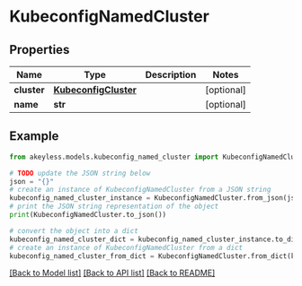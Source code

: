 # KubeconfigNamedCluster


## Properties

Name | Type | Description | Notes
------------ | ------------- | ------------- | -------------
**cluster** | [**KubeconfigCluster**](KubeconfigCluster.md) |  | [optional] 
**name** | **str** |  | [optional] 

## Example

```python
from akeyless.models.kubeconfig_named_cluster import KubeconfigNamedCluster

# TODO update the JSON string below
json = "{}"
# create an instance of KubeconfigNamedCluster from a JSON string
kubeconfig_named_cluster_instance = KubeconfigNamedCluster.from_json(json)
# print the JSON string representation of the object
print(KubeconfigNamedCluster.to_json())

# convert the object into a dict
kubeconfig_named_cluster_dict = kubeconfig_named_cluster_instance.to_dict()
# create an instance of KubeconfigNamedCluster from a dict
kubeconfig_named_cluster_from_dict = KubeconfigNamedCluster.from_dict(kubeconfig_named_cluster_dict)
```
[[Back to Model list]](../README.md#documentation-for-models) [[Back to API list]](../README.md#documentation-for-api-endpoints) [[Back to README]](../README.md)


